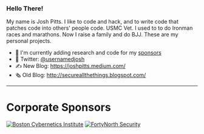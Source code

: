 ### Hello There!

My name is Josh Pitts. I like to code and hack, and to write code that patches code into others' people code. USMC Vet. I used to to do Ironman races and marathons. Now I raise a family and do BJJ. These are my personal projects.

- 🔭 I'm currently adding research and code for my [sponsors](https://github.com/sponsors/secretsquirrel)
- 🐥 Twitter: [@usernamedjosh](https://twitter.com/ausernamedjosh)
- ✍️ New Blog: https://joshpitts.medium.com/
- 🗞 Old Blog: http://secureallthethings.blogspot.com/

----

# Corporate Sponsors

[![Boston Cybernetics Institute](https://static.wixstatic.com/media/3ec528_cc059af6ce2044649fb3bb5aca88a4c7~mv2.png/v1/fill/w_300,h_280,al_c,q_85,usm_0.66_1.00_0.01,enc_auto/3ec528_cc059af6ce2044649fb3bb5aca88a4c7~mv2.png)](https://www.bostoncyber.org)
[![FortyNorth Security](https://avatars.githubusercontent.com/u/39602924?s=275&v=4)](https://www.fortynorthsecurity.com/)
